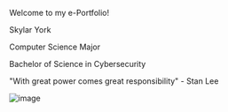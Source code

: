 Welcome to my e-Portfolio!

Skylar York

Computer Science Major

Bachelor of Science in Cybersecurity

"With great power comes great responsibility" - Stan Lee












![image](https://github.com/SkylarYork/Skylar-York-Portfolio-2024-/assets/160919133/665d4f9d-b83f-4f6b-a6e2-c0067db09503)
